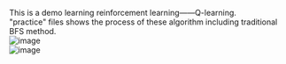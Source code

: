This is a demo learning reinforcement learning——Q-learning.  
"practice" files shows the process of these algorithm including traditional BFS method.  
![image](https://github.com/JunanPan/a_branch/blob/master/mazi_pic1.png)  
![image](https://github.com/JunanPan/a_branch/blob/master/mazi_pic2.png)
